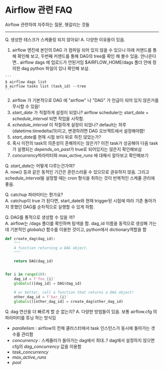 # Airflow 관련 FAQ

Airflow 관련하여 자주하는 질문, 헷갈리는 것들

----------------

Q. 생성한 테스크가 스케쥴링 되지 않아요!
A. 다양한 이유들이 있음. 
  1. airflow 엔진에 본인의 DAG 가 컴파일 되어 있지 않을 수 있으니 아래 커맨드를 통해 확인해 보고, 두번째 커맨드를 통해 DAG의 tree를 확인 해 볼수 있음.
  안나온다면.. airflow dags 에 업로드가 안된거임 $AIRFLOW_HOME/dags 폴더 안에 정의한 dag python 파일이 있나 확인해 보삼.
  
    ```
    $ airflow dags list
    $ airflow tasks list (task_id) --tree
    ```
  
  2. airflow 가 기본적으로 DAG 에 "airflow" 나 "DAG" 가 언급이 되어 있지 않은거를 무시할 수 있음! 
  3. *start_date* 가 적절하게 설정이 되었나? airflow scheduler는 *start_date* + *schedule_interval* 되면 작업을 시작함.
  3. *schedule_interval* 이 적절하게 설정이 되었나? default는 하루(datetime.timedelta(1))이고, 변경하려면 DAG 오브젝트에서 설정해야함!
  4. *start_date*를 현재 시점 보다 뒤로 하진 않았는가? 
  5. 혹시 이전의 task의 의존성이 존해하지는 않은가? 이전 task가 성공해야 다음 task가 실행되는 *depends_on_past*가 true로 되어있지는 않은지 확인해보삼
  6. *concurrency*파라미터와 *max_active_runs* 에 대해서 알아보고 확인해보기
  
  
Q. *start_date*는 어떻게 다루는건가여?  
A. now() 등과 같은 동적인 기간은 혼란스러울 수 있으므로 권유하지 않음. 그리고 *schedule_interval*을 설정할 때는 cron 형식을 취하는 것이 반복적인 스케쥴 관리에 좋음.

Q. catchup 파라미터는 뭔가요?  
A. catchup이 true 가 된다면, start_date와 현재 trigger된 시점에 따라 기존 돌아가지 못했던 DAG를 순차적으로 실행할 수 있게 하함. 

Q. DAG를 통적으로 생성할 수 있을 까?  
A. airflow는 /dags 폴더를 확인하며 탐색을 함. dag_id 이름을 동적으로 생성해 가는데 기본적인 *globals()* 함수를 이용한 것이고, python에서 dictionary역할을 함
 
```python
def create_dag(dag_id):
    """
    A function returning a DAG object.
    """

    return DAG(dag_id)


for i in range(10):
    dag_id = f'foo_{i}'
    globals()[dag_id] = DAG(dag_id)

    # or better, call a function that returns a DAG object!
    other_dag_id = f'bar_{i}'
    globals()[other_dag_id] = create_dag(other_dag_id)
```

Q. dag 연산을 더 빠르게 할 순 없는지?
A. 다양한 방법들이 있음. 보통 airflow.cfg 의 파라미터를 튜닝 하는 방식임
 - *parallelism* : airflow의 전체 클러스터에서 task 인스턴스가 동시에 돌아가는 갯수를 관리함
 - *concurrency* : 스케쥴러가 돌아가는 dag에서 최대..? dag에서 설정하지 않으면 cfg의 *dag_concurrency* 값을 이용함
 - *task_concurrency*
 - *max_active_runs*
 - *pool*
 
 
